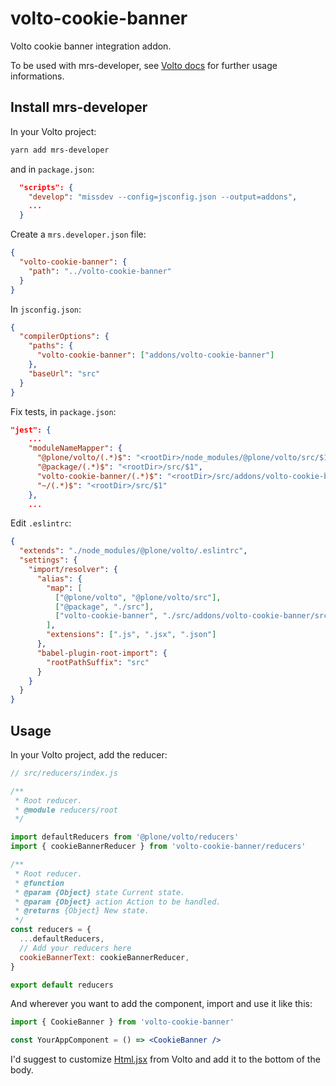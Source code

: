 # volto-cookie-banner

Volto cookie banner integration addon.

To be used with mrs-developer, see [Volto docs](https://docs.voltocms.com/customizing/add-ons/) for further usage informations.

## Install mrs-developer

In your Volto project:

```bash
yarn add mrs-developer
```

and in `package.json`:

```json
  "scripts": {
    "develop": "missdev --config=jsconfig.json --output=addons",
    ...
  }
```

Create a `mrs.developer.json` file:

```json
{
  "volto-cookie-banner": {
    "path": "../volto-cookie-banner"
  }
}
```

In `jsconfig.json`:

```json
{
  "compilerOptions": {
    "paths": {
      "volto-cookie-banner": ["addons/volto-cookie-banner"]
    },
    "baseUrl": "src"
  }
}
```

Fix tests, in `package.json`:

```json
"jest": {
    ...
    "moduleNameMapper": {
      "@plone/volto/(.*)$": "<rootDir>/node_modules/@plone/volto/src/$1",
      "@package/(.*)$": "<rootDir>/src/$1",
      "volto-cookie-banner/(.*)$": "<rootDir>/src/addons/volto-cookie-banner/src/$1",
      "~/(.*)$": "<rootDir>/src/$1"
    },
    ...
```

Edit `.eslintrc`:

```json
{
  "extends": "./node_modules/@plone/volto/.eslintrc",
  "settings": {
    "import/resolver": {
      "alias": {
        "map": [
          ["@plone/volto", "@plone/volto/src"],
          ["@package", "./src"],
          ["volto-cookie-banner", "./src/addons/volto-cookie-banner/src"]
        ],
        "extensions": [".js", ".jsx", ".json"]
      },
      "babel-plugin-root-import": {
        "rootPathSuffix": "src"
      }
    }
  }
}
```

## Usage

In your Volto project, add the reducer:

```jsx
// src/reducers/index.js

/**
 * Root reducer.
 * @module reducers/root
 */

import defaultReducers from '@plone/volto/reducers'
import { cookieBannerReducer } from 'volto-cookie-banner/reducers'

/**
 * Root reducer.
 * @function
 * @param {Object} state Current state.
 * @param {Object} action Action to be handled.
 * @returns {Object} New state.
 */
const reducers = {
  ...defaultReducers,
  // Add your reducers here
  cookieBannerText: cookieBannerReducer,
}

export default reducers
```

And wherever you want to add the component, import and use it like this:

```jsx
import { CookieBanner } from 'volto-cookie-banner'

const YourAppComponent = () => <CookieBanner />
```

I'd suggest to customize [Html.jsx](https://github.com/plone/volto/blob/master/src/helpers/Html/Html.jsx) from Volto and add it to the bottom of the body.
